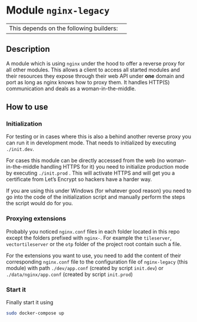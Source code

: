 # Module `nginx-legacy`

|                                         |     |
| --------------------------------------- | --- |
| This depends on the following builders: |     |

## Description

A module which is using `nginx` under the hood to offer a reverse proxy for all other modules. This allows a client to access all started modules and their resources they expose through their web API under **one** domain and port as long as nginx knows how to proxy them. It handles HTTP(S) communication and deals as a woman-in-the-middle.

## How to use

### Initialization

For testing or in cases where this is also a behind another reverse proxy you can run it in development mode. That needs to initialized by executing `./init.dev`.

For cases this module can be directly accessed from the web (no woman-in-the-middle handling HTTPS for it) you need to initialize production mode by executing `./init.prod` . This will activate HTTPS and will get you a certificate from Let’s Encrypt so hackers have a harder way.

If you are using this under Windows (for whatever good reason) you need to go into the code of the initialization script and manually perform the steps the script would do for you.

### Proxying extensions

Probably you noticed `nginx.conf` files in each folder located in this repo except the folders prefixed with `nginx-`. For example the `tileserver`, `vectortileserver` or the `otp` folder of the project root contain such a file.

For the extensions you want to use, you need to add the content of their corresponding `nginx.conf` file to the configuration file of `nginx-legacy` (this module) with path `./dev/app.conf` (created by script `init.dev`) or `./data/nginx/app.conf` (created by script `init.prod`)

### Start it

Finally start it using

```bash
sudo docker-compose up
```
